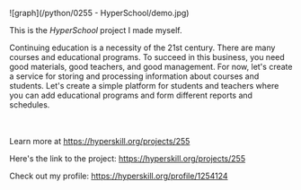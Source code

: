 ![graph](/python/0255 - HyperSchool/demo.jpg)

This is the *HyperSchool* project I made myself.


<p>Continuing education is a necessity of the 21st century. There are many courses and educational programs. To succeed in this business, you need good materials, good teachers, and good management. For now, let's create a service for storing and processing information about courses and students. Let's create a simple platform for students and teachers where you can add educational programs and form different reports and schedules.</p><br/><br/>Learn more at <a href="https://hyperskill.org/projects/255?utm_source=ide&utm_medium=ide&utm_campaign=ide&utm_content=project-card">https://hyperskill.org/projects/255</a>

Here's the link to the project: https://hyperskill.org/projects/255

Check out my profile: https://hyperskill.org/profile/1254124
